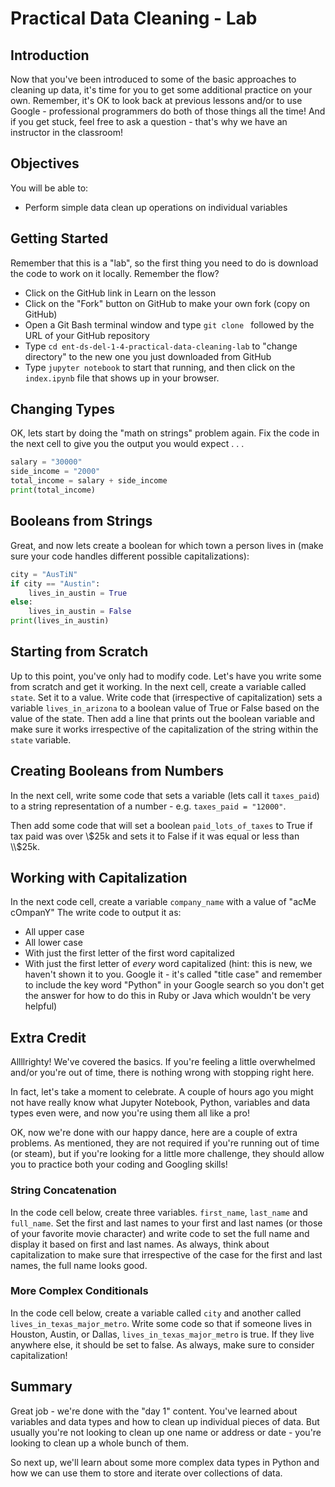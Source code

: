 
# Practical Data Cleaning - Lab


## Introduction
Now that you've been introduced to some of the basic approaches to cleaning up data, it's time for you to get some additional practice on your own. Remember, it's OK to look back at previous lessons and/or to use Google - professional programmers do both of those things all the time! And if you get stuck, feel free to ask a question - that's why we have an instructor in the classroom!

## Objectives
You will be able to:
* Perform simple data clean up operations on individual variables

## Getting Started
Remember that this is a "lab", so the first thing you need to do is download the code to work on it locally. Remember the flow?
* Click on the GitHub link in Learn on the lesson
* Click on the "Fork" button on GitHub to make your own fork (copy on GitHub)
* Open a Git Bash terminal window and type `git clone ` followed by the URL of your GitHub repository
* Type `cd ent-ds-del-1-4-practical-data-cleaning-lab` to "change directory" to the new one you just downloaded from GitHub
* Type `jupyter notebook` to start that running, and then click on the `index.ipynb` file that shows up in your browser.

## Changing Types

OK, lets start by doing the "math on strings" problem again. Fix the code in the next cell to give you the output you would expect . . .


```python
salary = "30000"
side_income = "2000"
total_income = salary + side_income
print(total_income)
```

## Booleans from Strings

Great, and now lets create a boolean for which town a person lives in (make sure your code handles different possible capitalizations):


```python
city = "AusTiN"
if city == "Austin":
    lives_in_austin = True
else:
    lives_in_austin = False
print(lives_in_austin)    
```

## Starting from Scratch

Up to this point, you've only had to modify code. Let's have you write some from scratch and get it working. In the next cell, create a variable called `state`. Set it to a value. Write code that (irrespective of capitalization) sets a variable `lives_in_arizona` to a boolean value of True or False based on the value of the state. Then add a line that prints out the boolean variable and make sure it works irrespective of the capitalization of the string within the `state` variable.

## Creating Booleans from Numbers

In the next cell, write some code that sets a variable (lets call it `taxes_paid`) to a string representation of a number - e.g. `taxes_paid = "12000"`.

Then add some code that will set a boolean `paid_lots_of_taxes` to True if tax paid was over \\$25k and sets it to False if it was equal or less than \\$25k.

## Working with Capitalization

In the next code cell, create a variable `company_name` with a value of "acMe cOmpanY"
The write code to output it as:
* All upper case
* All lower case
* With just the first letter of the first word capitalized
* With just the first letter of *every* word capitalized (hint: this is new, we haven't shown it to you. Google it - it's called "title case" and remember to include the key word "Python" in your Google search so you don't get the answer for how to do this in Ruby or Java which wouldn't be very helpful)

## Extra Credit

Allllrighty! We've covered the basics. If you're feeling a little overwhelmed and/or you're out of time, there is nothing wrong with stopping right here. 

In fact, let's take a moment to celebrate. A couple of hours ago you might not have really know what Jupyter Notebook, Python, variables and data types even were, and now you're using them all like a pro!

OK, now we're done with our happy dance, here are a couple of extra problems. As mentioned, they are not required if you're running out of time (or steam), but if you're looking for a little more challenge, they should allow you to practice both your coding and Googling skills!


### String Concatenation

In the code cell below, create three variables. `first_name`, `last_name` and `full_name`. Set the first and last names to your first and last names (or those of your favorite movie character) and write code to set the full name and display it based on first and last names. As always, think about capitalization to make sure that irrespective of the case for the first and last names, the full name looks good. 

### More Complex Conditionals

In the code cell below, create a variable called `city` and another called `lives_in_texas_major_metro`. Write some code so that if someone lives in Houston, Austin, or Dallas, `lives_in_texas_major_metro` is true. If they live anywhere else, it should be set to false. As always, make sure to consider capitalization!

## Summary

Great job - we're done with the "day 1" content. You've learned about variables and data types and how to clean up individual pieces of data. But usually you're not looking to clean up one name or address or date - you're looking to clean up a whole bunch of them.

So next up, we'll learn about some more complex data types in Python and how we can use them to store and iterate over collections of data.



